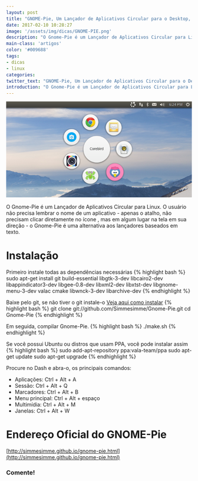 ```yaml
---
layout: post
title: "GNOME-Pie, Um Lançador de Aplicativos Circular para o Desktop, Veja Como Instalar"
date: 2017-02-10 10:28:27
image: '/assets/img/dicas/GNOME-PIE.png'
description: "O Gnome-Pie é um Lançador de Aplicativos Circular para Linux."
main-class: 'artigos'
color: '#009688'
tags:
- dicas
- linux
categories:
twitter_text: "GNOME-Pie, Um Lançador de Aplicativos Circular para o Desktop, Veja Como Instalar"
introduction: "O Gnome-Pie é um Lançador de Aplicativos Circular para Linux."
---
```


![Gnome Pie Blog Linux](/assets/img/dicas/GNOME-PIE.png "Gnome Pie")

O Gnome-Pie é um Lançador de Aplicativos Circular para Linux. O usuário não precisa lembrar o nome de um aplicativo - apenas o atalho, não precisam clicar diretamente no ícone , mas em algum lugar na tela em sua direção - o Gnome-Pie é uma alternativa aos lançadores baseados em texto.

# Instalação

Primeiro instale todas as dependências necessárias
{% highlight bash %}
sudo apt-get install git build-essential libgtk-3-dev libcairo2-dev libappindicator3-dev libgee-0.8-dev libxml2-dev libxtst-dev libgnome-menu-3-dev valac cmake libwnck-3-dev libarchive-dev
{% endhighlight %}

Baixe pelo git, se não tiver o git instale-o [Veja aqui como instalar](http://www.terminalroot.com.br/git)
{% highlight bash %}
git clone git://github.com/Simmesimme/Gnome-Pie.git cd Gnome-Pie 
{% endhighlight %}

Em seguida, compilar Gnome-Pie.
{% highlight bash %}
./make.sh 
{% endhighlight %}

Se você possui Ubuntu ou distros que usam PPA, você pode instalar assim
{% highlight bash %}
sudo add-apt-repository ppa:vala-team/ppa sudo apt-get update sudo apt-get upgrade
{% endhighlight %}

Procure no Dash e abra-o, os principais comandos:

* Aplicações: Ctrl + Alt + A
* Sessão: Ctrl + Alt + Q
* Marcadores: Ctrl + Alt + B
* Menu principal: Ctrl + Alt + espaço
* Multimídia: Ctrl + Alt + M
* Janelas: Ctrl + Alt + W

# Endereço Oficial do GNOME-Pie
[http://simmesimme.github.io/gnome-pie.html](http://simmesimme.github.io/gnome-pie.html)

### Comente!
